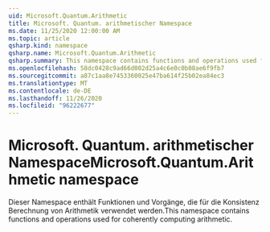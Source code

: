 ```yaml
---
uid: Microsoft.Quantum.Arithmetic
title: Microsoft. Quantum. arithmetischer Namespace
ms.date: 11/25/2020 12:00:00 AM
ms.topic: article
qsharp.kind: namespace
qsharp.name: Microsoft.Quantum.Arithmetic
qsharp.summary: This namespace contains functions and operations used for coherently computing arithmetic.
ms.openlocfilehash: 58dc0428c9ad66d002d25a4c6e0c0b08ae6f9fb7
ms.sourcegitcommit: a87c1aa8e7453360025e47ba614f25b02ea84ec3
ms.translationtype: MT
ms.contentlocale: de-DE
ms.lasthandoff: 11/26/2020
ms.locfileid: "96222677"
---
```

# <a name="microsoftquantumarithmetic-namespace"></a><span data-ttu-id="de1f5-102">Microsoft. Quantum. arithmetischer Namespace</span><span class="sxs-lookup"><span data-stu-id="de1f5-102">Microsoft.Quantum.Arithmetic namespace</span></span>

<span data-ttu-id="de1f5-103">Dieser Namespace enthält Funktionen und Vorgänge, die für die Konsistenz Berechnung von Arithmetik verwendet werden.</span><span class="sxs-lookup"><span data-stu-id="de1f5-103">This namespace contains functions and operations used for coherently computing arithmetic.</span></span>


